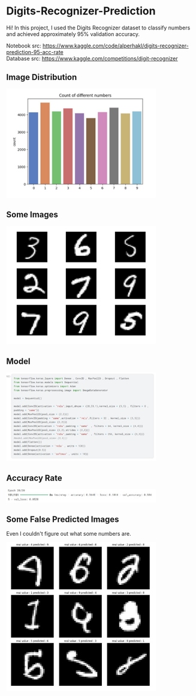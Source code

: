 # Digits-Recognizer-Prediction

Hi!
In this project, I used the Digits Recognizer dataset to classify numbers and achieved approximately 95% validation accuracy.</br>

Notebook src: https://www.kaggle.com/code/alperhakl/digits-recognizer-prediction-95-acc-rate</br>
Database src: https://www.kaggle.com/competitions/digit-recognizer</br>

## Image Distribution 
<img src="images/Ekran%20Alıntısı.JPG" alt="Ekran Alıntısı" width="400" />

## Some Images

<img src="images/Ekran%20Alıntısı2.JPG" alt="Ekran Alıntısı" width="400" />

## Model

<img src="images/Ekran%20Alıntısı3.JPG" alt="Ekran Alıntısı" width="400" />

## Accuracy Rate

<img src="images/Ekran%20Alıntısı4.JPG" alt="Ekran Alıntısı" width="400" />

## Some False Predicted Images</br>
Even I couldn't figure out what some numbers are.

<img src="images/Ekran%20Alıntısı5.JPG" alt="Ekran Alıntısı" width="400" />

